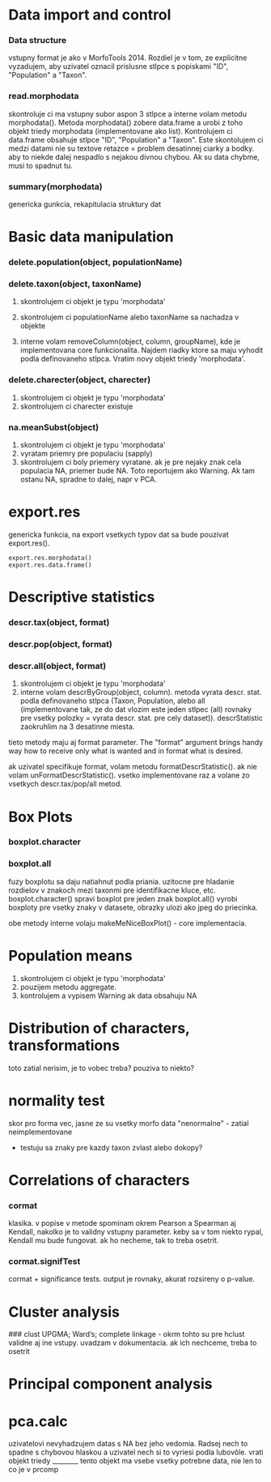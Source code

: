 # Data import and control

### Data structure

vstupny format je ako v MorfoTools 2014. Rozdiel je v tom, ze explicitne vyzadujem, aby uzivatel oznacil prislusne stlpce s popiskami "ID", "Population" a "Taxon".

### read.morphodata

skontroluje ci ma vstupny subor aspon 3 stlpce a interne volam metodu morphodata(). Metoda morphodata() zobere data.frame a urobi z toho objekt triedy morphodata (implementovane ako list). Kontrolujem ci data.frame obsahuje stlpce "ID", "Population" a "Taxon". Este skontolujem ci medzi datami nie su textove retazce = problem desatinnej ciarky a bodky. aby to niekde dalej nespadlo s nejakou divnou chybou. Ak su data chybme, musi to spadnut tu.

### summary(morphodata)
genericka gunkcia, rekapitulacia struktury dat


# Basic data manipulation

### delete.population(object, populationName)
### delete.taxon(object, taxonName)

1. skontrolujem ci objekt je typu 'morphodata'
2. skontrolujem ci populationName alebo taxonName sa nachadza v objekte

3. interne volam removeColumn(object, column, groupName), kde je implementovana core funkcionalita. Najdem riadky ktore sa maju vyhodit podla definovaneho stlpca. Vratim novy objekt triedy 'morphodata'.


### delete.charecter(object, charecter)
1. skontrolujem ci objekt je typu 'morphodata'
2. skontrolujem ci charecter existuje


### na.meanSubst(object)
1. skontrolujem ci objekt je typu 'morphodata'
2. vyratam priemry pre populaciu (sapply)
3. skontrolujem ci boly priemery vyratane. ak je pre nejaky znak cela populacia NA, priemer bude NA. Toto reportujem ako Warning. Ak tam ostanu NA, spradne to dalej, napr v PCA.


# export.res
genericka funkcia, na export vsetkych typov dat sa bude pouzivat export.res(). 
```
export.res.morphodata()
export.res.data.frame()
```

# Descriptive statistics

### descr.tax(object, format)
### descr.pop(object, format)
### descr.all(object, format)

1. skontrolujem ci objekt je typu 'morphodata'
2. interne volam descrByGroup(object, column). metoda vyrata descr. stat. podla definovaneho stlpca (Taxon, Population, alebo all (implementovane tak, ze do dat vlozim este jeden stlpec (all) rovnaky pre vsetky polozky = vyrata descr. stat. pre cely dataset)). descrStatistic zaokruhlim na 3 desatinne miesta.

tieto metody maju aj format parameter. The "format" argument brings handy way how to receive only what is wanted and in format what is desired.

ak uzivatel specifikuje format, volam metodu formatDescrStatistic(). ak nie volam unFormatDescrStatistic().
vsetko implementovane raz a volane zo vsetkych descr.tax/pop/all metod.

# Box Plots

### boxplot.character
### boxplot.all

fuzy boxplotu sa daju natiahnut podla priania. uzitocne pre hladanie rozdielov v znakoch mezi taxonmi pre identifikacne kluce, etc.
boxplot.character() spravi boxplot pre jeden znak
boxplot.all() vyrobi boxploty pre vsetky znaky v datasete, obrazky ulozi ako jpeg do priecinka.

obe metody interne volaju makeMeNiceBoxPlot() - core implementacia.


# Population means
1. skontrolujem ci objekt je typu 'morphodata'
2. pouzijem metodu aggregate.
3. kontrolujem a vypisem Warning ak data obsahuju NA

# Distribution of characters, transformations
toto zatial nerisim, je to vobec treba? pouziva to niekto?
# normality test
skor pro forma vec, jasne ze su vsetky morfo data "nenormalne" - zatial neimplementovane
- testuju sa znaky pre kazdy taxon zvlast alebo dokopy?

# Correlations of characters
### cormat
klasika. v popise v metode spominam okrem Pearson a Spearman aj Kendall, nakolko je to validny vstupny parameter. keby sa v tom niekto rypal, Kendall mu bude fungovat. ak ho necheme, tak to treba osetrit.
### cormat.signifTest
cormat + significance tests. output je rovnaky, akurat rozsireny o p-value.

# Cluster analysis
### clust
UPGMA; Ward’s; complete linkage - okrm tohto su pre hclust validne aj ine vstupy. uvadzam v dokumentacia. ak ich nechceme, treba to osetrit

# Principal component analysis
# pca.calc
uzivatelovi nevyhadzujem datas s NA bez jeho vedomia. Radsej nech to spadne s chybovou hlaskou a uzivatel nech si to vyriesi podla lubovôle.
vrati objekt triedy ________
tento objekt ma vsebe vsetky potrebne data, nie len to co je v prcomp







